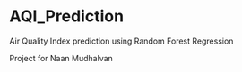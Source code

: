 # AQI_Prediction
Air Quality Index prediction using Random Forest Regression

Project for Naan Mudhalvan
